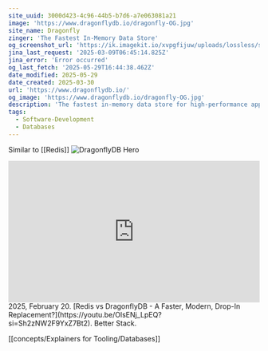 ```yaml
---
site_uuid: 3000d423-4c96-44b5-b7d6-a7e063081a21
image: 'https://www.dragonflydb.io/dragonfly-OG.jpg'
site_name: Dragonfly
zinger: 'The Fastest In-Memory Data Store'
og_screenshot_url: 'https://ik.imagekit.io/xvpgfijuw/uploads/lossless/screenshots/20250529_DragonflyDB_og_screenshot.jpeg'
jina_last_request: '2025-03-09T06:45:14.825Z'
jina_error: 'Error occurred'
og_last_fetch: '2025-05-29T16:44:38.462Z'
date_modified: 2025-05-29
date_created: 2025-03-30
url: 'https://www.dragonflydb.io/'
og_image: 'https://www.dragonflydb.io/dragonfly-OG.jpg'
description: 'The fastest in-memory data store for high-performance applications.'
tags:
  - Software-Development
  - Databases
---
```


Similar to [[Redis]]
![DragonflyDB Hero](https://i.imgur.com/XEncpr6.png)

<iframe 
  style="aspect-ratio:16/9;width:100%;height:auto" 
  src="https://www.youtube.com/embed/OlsENj_LpEQ?si=Sh2zNW2F9YxZ7Bt2" 
  title="YouTube video player" 
  frameborder="0" 
  allow="accelerometer; autoplay; clipboard-write; encrypted-media; gyroscope; picture-in-picture; web-share" 
  referrerpolicy="strict-origin-when-cross-origin" 
  allowfullscreen
></iframe>
2025, February 20. [Redis vs DragonflyDB - A Faster, Modern, Drop-In Replacement?](https://youtu.be/OlsENj_LpEQ?si=Sh2zNW2F9YxZ7Bt2). Better Stack.

[[concepts/Explainers for Tooling/Databases]]